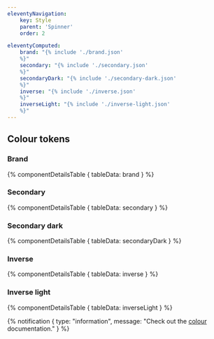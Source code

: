 ```yaml
---
eleventyNavigation:
    key: Style
    parent: 'Spinner'
    order: 2

eleventyComputed:
    brand: "{% include './brand.json'
    %}"
    secondary: "{% include './secondary.json'
    %}"
    secondaryDark: "{% include './secondary-dark.json'
    %}"
    inverse: "{% include './inverse.json'
    %}"
    inverseLight: "{% include './inverse-light.json'
    %}"
---
```


## Colour tokens
### Brand

{% componentDetailsTable {
tableData: brand
} %}

### Secondary

{% componentDetailsTable {
tableData: secondary
} %}

### Secondary dark

{% componentDetailsTable {
tableData: secondaryDark
} %}

### Inverse

{% componentDetailsTable {
tableData: inverse
} %}

### Inverse light

{% componentDetailsTable {
tableData: inverseLight
} %}


{% notification {
 type: "information",
 message: "Check out the [colour](https://pie.design/foundations/colour/) documentation."
} %}
